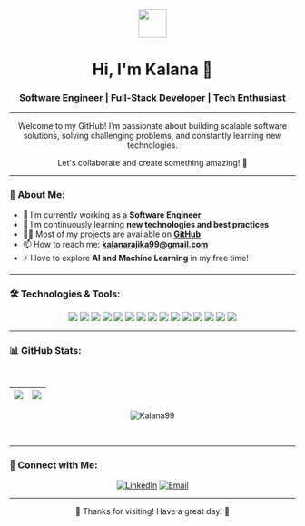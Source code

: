 <div align="center">
  <img src="https://user-images.githubusercontent.com/84805141/194676984-3914a1aa-3e61-4353-833e-f582b7084f88.gif" width="50px">
  <h1>Hi, I'm Kalana 👋</h1>
  <h3>Software Engineer | Full-Stack Developer | Tech Enthusiast</h3>
</div>

---

<div align="center">
  <p>Welcome to my GitHub! I’m passionate about building scalable software solutions, solving challenging problems, and constantly learning new technologies. </p>
  <p>Let's collaborate and create something amazing! 🚀</p>
</div>

---

### 💼 About Me:
- 🔭 I’m currently working as a **Software Engineer**
- 🌱 I’m continuously learning **new technologies and best practices**
- 👨‍💻 Most of my projects are available on **[GitHub](https://github.com/Kalana99)**
- 📫 How to reach me: **[kalanarajika99@gmail.com](mailto:kalanarajika99@gmail.com)**
- ⚡ I love to explore **AI and Machine Learning** in my free time!

---

### 🛠️ Technologies & Tools:

<div align="center">
  <img src="https://img.shields.io/badge/-Python-000?style=for-the-badge&logo=python&logoColor=345beb">
  <img src="https://img.shields.io/badge/-JavaScript-000?style=for-the-badge&logo=javascript&logoColor=F7DF1E">
  <img src="https://img.shields.io/badge/-Go-000?style=for-the-badge&logo=go&logoColor=00ADD8">
  <img src="https://img.shields.io/badge/-C%23-000?style=for-the-badge&logo=c-sharp&logoColor=239120">
  <img src="https://img.shields.io/badge/-Java-000?style=for-the-badge&logo=java&logoColor=007396">
  <img src="https://img.shields.io/badge/-React-000?style=for-the-badge&logo=react&logoColor=61DAFB">
  <img src="https://img.shields.io/badge/-Node.js-000?style=for-the-badge&logo=node.js&logoColor=339933">
  <img src="https://img.shields.io/badge/-Express.js-000?style=for-the-badge&logo=express&logoColor=FFFFFF">
  <img src="https://img.shields.io/badge/-Django-000?style=for-the-badge&logo=django&logoColor=092E20">
  <img src="https://img.shields.io/badge/-.NET-000?style=for-the-badge&logo=dotnet&logoColor=512BD4">
  <img src="https://img.shields.io/badge/-OpenAI-000?style=for-the-badge&logo=openai&logoColor=412991">
  <img src="https://img.shields.io/badge/-MySQL-000?style=for-the-badge&logo=mysql&logoColor=4479A1">
  <img src="https://img.shields.io/badge/-PostgreSQL-000?style=for-the-badge&logo=postgresql&logoColor=336791">
  <img src="https://img.shields.io/badge/-MongoDB-000?style=for-the-badge&logo=mongodb&logoColor=47A248">
  <img src="https://img.shields.io/badge/-Firebase-000?style=for-the-badge&logo=firebase&logoColor=FFCA28">
  <!-- <img src="https://img.shields.io/badge/-AWS-000?style=for-the-badge&logo=amazon-aws&logoColor=FF9900">
  <img src="https://img.shields.io/badge/-Docker-000?style=for-the-badge&logo=docker&logoColor=2496ED">
  <img src="https://img.shields.io/badge/-Kubernetes-000?style=for-the-badge&logo=kubernetes&logoColor=326CE5"> -->
</div>

---

### 📊 GitHub Stats:

<br>

<div align="center">

  | <a href="https://github.com/Kalana99/github-readme-stats"><img align="center" src="https://github-readme-stats.vercel.app/api/top-langs/?username=Kalana99&exclude_repo=pintos-User-programs,pintos-Thread-lab&layout=compact&title_color=7A7ADB&icon_color=2234AE&text_color=D3D3D3&bg_color=0,000000,130F40&card_width=350" /></a> | <img align="center" src="https://github-readme-stats.vercel.app/api?username=kalana99&show_icons=true&theme=tokyonight" /> |
  | ------------- | ------------- |
  <p><img align="center" src="https://github-readme-streak-stats.herokuapp.com/?user=Kalana99&theme=tokyonight" alt="Kalana99" /></p>

</div>

<br>

---

### 🔗 Connect with Me:

<div align="center">
  <a href="https://www.linkedin.com/in/kalana-rubasinghe-80a259211/"><img src="https://img.shields.io/badge/-LinkedIn-0077B5?style=for-the-badge&logo=linkedin&logoColor=white" alt="LinkedIn"></a>
  <a href="mailto:kalanarajika99@gmail.com"><img src="https://img.shields.io/badge/-Email-D14836?style=for-the-badge&logo=gmail&logoColor=white" alt="Email"></a>
  <!-- <a href="https://twitter.com/kalana99"><img src="https://img.shields.io/badge/-Twitter-1DA1F2?style=for-the-badge&logo=twitter&logoColor=white" alt="Twitter"></a> -->
</div>

---

<div align="center">
  <p>🌟 Thanks for visiting! Have a great day! 🌟</p>
</div>
